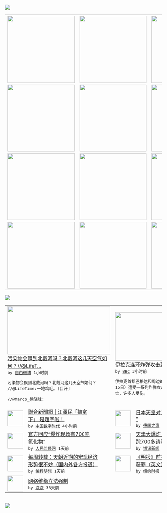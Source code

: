 

<a href="https://github.com/greatfire/z/raw/master/FreeBrowser.apk"><img src="https://raw.githubusercontent.com/greatfire/wiki/master/x/header.png" /></a><table><tr><td width="262" align="center" valign="center"><a href="https://github.com/greatfire/wiki/wiki/nyt" title="纽约时报中文网 国际纵览"><img src="https://raw.githubusercontent.com/greatfire/wiki/master/x/nyt_flag.png" width="215"/></a></td><td width="262" align="center" valign="center"><a href="https://github.com/greatfire/wiki/wiki/dw" title=""><img src="https://raw.githubusercontent.com/greatfire/wiki/master/x/dw_flag.png" width="215"/></a></td><td width="262" align="center" valign="center"><a href="https://github.com/greatfire/wiki/wiki/rmjd" title=""><img src="https://raw.githubusercontent.com/greatfire/wiki/master/x/rmjd_flag.png" width="215"/></a></td></tr><tr><td width="262" align="center" valign="center"><a href="https://github.com/paopaonetizen/website" title="泡泡 - 未经审查的互联网信息"><img src="https://raw.githubusercontent.com/greatfire/wiki/master/x/pp_flag.png" width="215"/></a></td><td width="262" align="center" valign="center"><a href="https://github.com/getlantern/mirror" title="以及自由微博和GreatFire.org官方中文论坛"><img src="https://raw.githubusercontent.com/greatfire/wiki/master/x/lantern_flag.png" width="215"/></a></td><td width="262" align="center" valign="center"><a href="https://github.com/cdtmirrors/m/" title=""><img src="https://raw.githubusercontent.com/greatfire/wiki/master/x/cdt_flag.png" width="215"/></a></td></tr><tr><td width="262" align="center" valign="center"><a href="https://github.com/program-think/blog" title="编程随想的博客"><img src="https://raw.githubusercontent.com/greatfire/wiki/master/x/pt_flag.png" width="215"/></a></td><td width="262" align="center" valign="center"><a href="https://github.com/greatfire/wiki/wiki/bbc" title=""><img src="https://raw.githubusercontent.com/greatfire/wiki/master/x/bbc_flag.png" width="215"/></a></td><td width="262" align="center" valign="center"><a href="https://github.com/freeweibo/s" title="自由微博 - 匿名和不受屏蔽的新浪微博搜索"><img src="https://raw.githubusercontent.com/greatfire/wiki/master/x/fw_flag.png" width="215"/></a></td></tr><tr><td width="262" align="center" valign="center"><a href="https://github.com/greatfire/wiki/wiki/google" title=""><img src="https://raw.githubusercontent.com/greatfire/wiki/master/x/google_flag.png" width="215"/></a></td><td width="262" align="center" valign="center"><a href="https://github.com/bxnews/boxun" title=""><img src="https://raw.githubusercontent.com/greatfire/wiki/master/x/bx_flag.png" width="215"/></a></td><td width="262" align="center" valign="center"><a href="https://github.com/greatfire/wiki/wiki/open-source" title="欢迎访问GreatFire.org开发者项目网站"><img src="https://raw.githubusercontent.com/greatfire/wiki/master/x/open-source_flag.png" width="215"/></a></td></tr></table><img src="https://raw.githubusercontent.com/greatfire/wiki/master/x/newsfeed text.png" /><table cols="4"><tr><td colspan="2" width="380"><a href="https://freeweibo.com/weibo/3876353004777373"><img src="https://raw.githubusercontent.com/greatfire/wiki/master/x/fw_logo_b.png" width="330" height="156"/></a></br><a href="https://freeweibo.com/weibo/3876353004777373">污染物会飘到北戴河吗？北戴河这几天空气如<br/>何？//@LifeT…</a></br><kbd> by <a href="https://freeweibo.com/">自由微博</a> 1小时前 </kbd></br><pre>污染物会飘到北戴河吗？北戴河这几天空气如何？<br/>//@LifeTime:一地鸡毛。[巨汗] <br/>//@Marco_徐晓峰:</pre></td><td colspan="2" width="380"><a href="http://www.bbc.com/zhongwen/simp/world/2015/08/150815_iraq_bomb_attacks"><img src="http://a.files.bbci.co.uk/worldservice/live/assets/images/2015/08/15/150815203517_baghdad_144x81_reuters_nocredit.jpg" width="330" height="156"/></a></br><a href="http://www.bbc.com/zhongwen/simp/world/2015/08/150815_iraq_bomb_attacks">伊拉克连环炸弹攻击至少造成20人死亡</a></br><kbd> by <a href="http://www.bbc.co.uk/zhongwen/simp">BBC</a> 3小时前 </kbd></br><pre>伊拉克首都巴格达和周边的两个城镇星期六（8月<br/>15日）遭受一系列炸弹攻击，至少造成20人死<br/>亡，许多人受伤。</pre></td></tr><tr><td><img src="http://pgw.udn.com.tw/gw/photo.php?u=http://uc.udn.com.tw/photo/2015/08/15/4/1212337.jpg&sl=W&fw=750" width="50" height="50"/></td><td width="280"><a href="http://feedproxy.google.com/~r/chinadigitaltimes/OEcc/~3/PpEsok-a5A8/">聯合新聞網 | 江澤民「被拿<br/>下」 是題字啦！</a></br><kbd> by <a href="http://chinadigitaltimes.net/chinese/">中国数字时代</a> 4小时前 </kbd></td><td><img src="http://www.dw.com/image/0,,18650771_302,00.jpg" width="50" height="50"/></td><td width="280"><a href="http://dw.com/p/1GFv8?maca=chi-GK-text-greatfire-all-chinese-15625-xml-mrss">日本天皇对二战表示“深切懊悔<br/>”</a></br><kbd> by <a href="http://dw.de">德国之声</a> 8小时前 </kbd></td></tr><tr><td><img src="http://www.rmjdw.com/uploads/allimg/150815/114343B03-0.jpg" width="50" height="50"/></td><td width="280"><a href="http://www.rmjdw.com//jiaodianwangtan/20150815/15149.html">官方回应“爆炸现场有700吨<br/>氰化物” </a></br><kbd> by <a href="http://www.rmjdw.com/">人民监督网</a> 1天前 </kbd></td><td><img src="https://raw.githubusercontent.com/greatfire/wiki/master/x/bx_logo.png" width="50" height="50"/></td><td width="280"><a href="http://www.boxun.com/news/gb/china/2015/08/201508151501.shtml">天津大爆炸：至少1400死失<br/>踪700多请看博讯热点...</a></br><kbd> by <a href="http://www.boxun.com">博讯新闻</a> 1天前 </kbd></td></tr><tr><td><img src="https://raw.githubusercontent.com/greatfire/wiki/master/x/pt_logo.png" width="50" height="50"/></td><td width="280"><a href="http://feedproxy.google.com/~r/programthink/~3/a6m_ATbVYiQ/weekly-share-91.html">每周转载：天朝近期的宏观经济<br/>形势很不妙（国内外各方报道）</a></br><kbd> by <a href="http://program-think.blogspot.com">编程随想</a> 1天前 </kbd></td><td><img src="https://raw.githubusercontent.com/greatfire/wiki/master/x/nyt_logo.png" width="50" height="50"/></td><td width="280"><a href="https://d27vvsfi5kg7xy.cloudfront.net/china/20150814/cc14hongkong/">《明报》前主编遇袭案两嫌疑人<br/>获罪（英文）</a></br><kbd> by <a href="http://m.cn.nytimes.com/">纽约时报</a> 2天前 </kbd></td></tr><tr><td><img src="http://pao-pao.net/sites/pao-pao.net/files/styles/base_adaptive/public/6523513689_baeec3c53c_z_0.jpg?itok=NM8cQ_d1" width="50" height="50"/></td><td width="280"><a href="https://pao-pao.net/article/593">网络维稳立法强制</a></br><kbd> by <a href="https://pao-pao.net">泡泡</a> 33天前 </kbd></td></table></br><a href="https://github.com/greatfire/z/raw/master/FreeBrowser.apk"><img src="https://raw.githubusercontent.com/greatfire/wiki/master/x/download app.png" /></a>